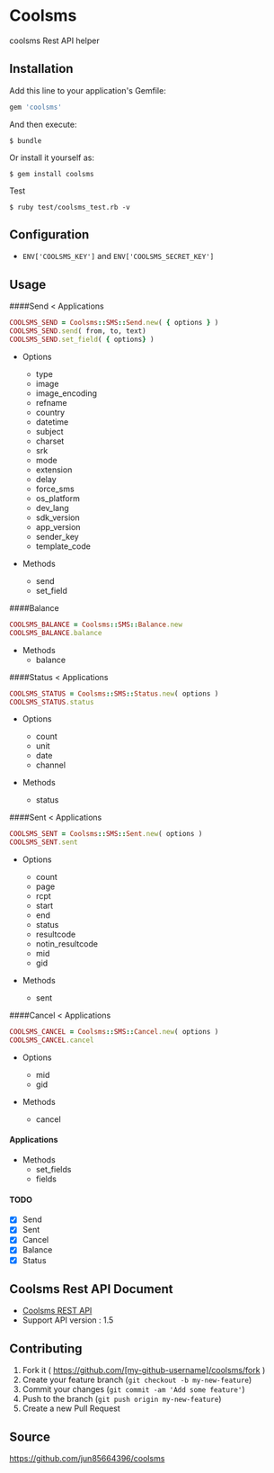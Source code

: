 # Coolsms

coolsms Rest API helper

## Installation

Add this line to your application's Gemfile:

```ruby
gem 'coolsms'
```

And then execute:

```
$ bundle
```

Or install it yourself as:

```
$ gem install coolsms
```

Test

```
$ ruby test/coolsms_test.rb -v
```

## Configuration

- `ENV['COOLSMS_KEY']` and `ENV['COOLSMS_SECRET_KEY']`

## Usage 

####Send < Applications

```ruby
COOLSMS_SEND = Coolsms::SMS::Send.new( { options } )
COOLSMS_SEND.send( from, to, text)
COOLSMS_SEND.set_field( { options} )
```

* Options
  - type
  - image
  - image_encoding
  - refname
  - country
  - datetime
  - subject
  - charset
  - srk
  - mode
  - extension
  - delay
  - force_sms
  - os_platform
  - dev_lang
  - sdk_version
  - app_version
  - sender_key
  - template_code

* Methods
  - send
  - set_field
    
####Balance

```ruby
COOLSMS_BALANCE = Coolsms::SMS::Balance.new
COOLSMS_BALANCE.balance
```

* Methods
  - balance

####Status < Applications

```ruby
COOLSMS_STATUS = Coolsms::SMS::Status.new( options )
COOLSMS_STATUS.status
```

* Options
  - count
  - unit
  - date
  - channel
    
* Methods
  - status

####Sent < Applications

```ruby
COOLSMS_SENT = Coolsms::SMS::Sent.new( options )
COOLSMS_SENT.sent
```

* Options
  - count
  - page
  - rcpt
  - start
  - end
  - status
  - resultcode
  - notin_resultcode
  - mid
  - gid
    
* Methods
  - sent

####Cancel < Applications

```ruby
COOLSMS_CANCEL = Coolsms::SMS::Cancel.new( options )
COOLSMS_CANCEL.cancel
```

* Options
  - mid
  - gid
    
* Methods
  - cancel
    
#### Applications

* Methods
  - set_fields
  - fields
    
#### TODO

- [x] Send
- [x] Sent
- [x] Cancel
- [x] Balance
- [x] Status

## Coolsms Rest API Document

* [Coolsms REST API](http://www.coolsms.co.kr/REST_API)
* Support API version : 1.5

## Contributing

1. Fork it ( https://github.com/[my-github-username]/coolsms/fork )
2. Create your feature branch (`git checkout -b my-new-feature`)
3. Commit your changes (`git commit -am 'Add some feature'`)
4. Push to the branch (`git push origin my-new-feature`)
5. Create a new Pull Request

## Source

https://github.com/jun85664396/coolsms
